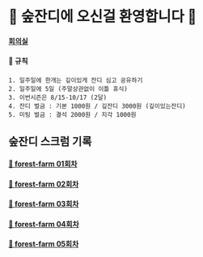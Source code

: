 # 🌲 숲잔디에 오신걸 환영합니다 🌲 


#### [회의실](https://meet.google.com/hhc-ocui-noa)

#### 📝 규칙
```
1. 일주일에 한개는 깊이있게 잔디 심고 공유하기 
2. 일주일에 5일 (주말상관없이 이틀 휴식)
3. 이번시즌은 8/15-10/17 (2달)
4. 잔디 벌금 : 기본 1000원 / 깊잔디 3000원 (깊이있는잔디)
5. 미팅 벌금 : 결석 2000원 / 지각 1000원
```


## 숲잔디 스크럼 기록

#### [🌲 forest-farm 01회차](https://github.com/jandifarm/forest-farm-history/blob/main/01%ED%9A%8C%EC%B0%A8/README.md)
#### [🌲 forest-farm 02회차](https://github.com/jandifarm/forest-farm-history/blob/main/02%ED%9A%8C%EC%B0%A8/README.md)

#### [🌲 forest-farm 03회차](https://github.com/jandifarm/forest-farm-history/blob/main/03%ED%9A%8C%EC%B0%A8/README.md)
#### [🌲 forest-farm 04회차](https://github.com/jandifarm/forest-farm-history/blob/main/04%ED%9A%8C%EC%B0%A8/README.md)

#### [🌲 forest-farm 05회차](https://github.com/jandifarm/forest-farm-history/blob/main/05%ED%9A%8C%EC%B0%A8/README.md)

